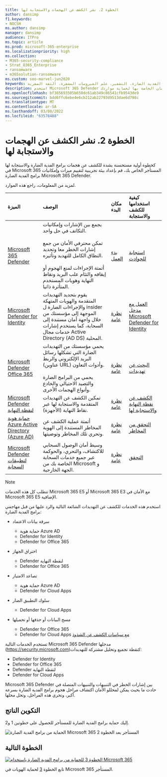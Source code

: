 ```yaml
---
title: الخطوة 2. نشر الكشف عن الهجمات والاستجابة لها
author: dansimp
f1.keywords:
- NOCSH
ms.author: dansimp
manager: dansimp
audience: ITPro
ms.topic: article
ms.prod: microsoft-365-enterprise
ms.localizationpriority: high
ms.collection:
- M365-security-compliance
- Strat_O365_Enterprise
- ransomware
- m365solution-ransomware
ms.custom: seo-marvel-jun2020
keywords: برامج الفدية الضارة، برامج الفدية الضارة التي يتم تشغيلها من قبل الإنسان، برامج الفدية الضارة التي يتم تشغيلها من قبل الإنسان، هامور، هجوم مهين، هجوم برامج الفدية الضارة، التشفير، علم الفيروسات المشفرة، الثقة الصفرية
description: استخدم Microsoft 365 Defender ومصادر إشارات الأمان الخاصة بها لحماية مواردك Microsoft 365 من هجمات برامج الفدية الضارة.
ms.openlocfilehash: bf365693505b658dc61ab349c86541cfb9543de9
ms.sourcegitcommit: bdd6ffc6ebe4e6cb212ab22793d9513dae6d798c
ms.translationtype: MT
ms.contentlocale: ar-SA
ms.lasthandoff: 03/08/2022
ms.locfileid: "63578488"
---
```

# <a name="step-2-deploy-attack-detection-and-response"></a>الخطوة 2. نشر الكشف عن الهجمات والاستجابة لها

كخطوة أولية مستحسنة بشدة للكشف عن هجمات برامج الفدية الضارة والاستجابة لها في Microsoft 365 المستأجر الخاص بك[](/microsoft-365/security/defender/eval-overview)، قم بإعداد بيئة تجريبية لتقييم ميزات وإمكانيات برامج الفدية الضارة Microsoft 365 Defender.

لمزيد من المعلومات، راجع هذه الموارد.

| الميزة | الوصف | مكان البدء | كيفية استخدامها للكشف والاستجابة |
|:-------|:-----|:-------|:-------|
| [Microsoft 365 Defender](/microsoft-365/security/defender) | يجمع بين الإشارات وإمكانيات التكاتف في حل واحد. <br><br> تمكن محترفي الأمان من جمع إشارات الخطر معا وتحديد النطاق الكامل للتهديد وتأثيره. <br><br> أتمتة الإجراءات لمنع الهجوم أو إيقافه والتئام علب البريد ونقاط النهاية وهويات المستخدم المتأثرة ذاتيا. | [بدء العمل](/microsoft-365/security/defender/get-started) | [استجابة للحوادث](/microsoft-365/security/defender/incidents-overview) |
| [Microsoft Defender for Identity](/defender-for-identity/what-is) |  يقوم بتحديد التهديدات المتقدمة والهويات المتهكة والإجراءات الضارة ل insider الموجهة إلى مؤسستك من خلال واجهة أمان مستندة إلى السحابة، كما يستخدم إشارات خدمات مجال Active Directory (AD DS) المحلية. | [نظرة عامة](/defender-for-identity/what-is) | [العمل مع مدخل Microsoft Defender for Identity](/defender-for-identity/workspace-portal) |
| [Microsoft Defender Office 365](/microsoft-365/security/office-365-security) | يحمي مؤسستك من التهديدات الضارة التي تشكلها رسائل البريد الإلكتروني والربط (عناوين URL) وأدوات التعاون. <br><br> يحمي من البرامج الضارة والتصيد الاحتيالي والخادع وأنواع الهجمات الأخرى. | [نظرة عامة](/microsoft-365/security/office-365-security/overview) | [البحث عن تهديدات](/microsoft-365/security/office-365-security/threat-hunting-in-threat-explorer) |
| [Microsoft Defender لنقطة النهاية](/microsoft-365/security/defender-endpoint) | تمكين الكشف عن التهديدات المتقدمة والاستجابة لها عبر نقاط النهاية (الأجهزة). | [نظرة عامة](/microsoft-365/security/defender-endpoint/microsoft-defender-endpoint)  | [الكشف عن نقطة النهاية والاستجابة لها](/microsoft-365/security/defender-endpoint/overview-endpoint-detection-response) |
| [حماية هوية Azure Active Directory (Azure AD)](/azure/active-directory/identity-protection/) | أتمتة عملية الكشف عن المخاطر المستندة إلى الهوية وتحري تلك المخاطر وتوضيتها. | [نظرة عامة](/azure/active-directory/identity-protection/overview-identity-protection) | [التحقق من المخاطر](/azure/active-directory/identity-protection/howto-identity-protection-investigate-risk) |
| [Microsoft Defender لتطبيقات السحابة](/cloud-app-security) | وسيط أمان الوصول السحابي للاكتشاف، والتحري، والحوكمة عبر جميع خدمات السحابة الخاصة بك من Microsoft و الجهة الخارجية. | [نظرة عامة](/cloud-app-security/what-is-cloud-app-security) | [التحقق](/cloud-app-security/investigate) |

>[!Note]
>تتطلب كل هذه الخدمات Microsoft 365 E5 أو Microsoft 365 E3 مع الأمان في Microsoft 365 E5 الإضافية.
>

استخدم هذه الخدمات للكشف عن التهديدات الشائعة التالية والرد عليها من قبل مهاجمي برامج الفدية الضارة:

- سرقة بيانات الاعتماد

   - حماية هوية Azure AD
   - Defender for Identity
   - Defender for Office 365

- اختراق الجهاز

   - Defender لنقطة النهاية
   - Defender for Office 365

- تصاعد الامتياز

   - حماية هوية Azure AD
   - Defender for Cloud Apps

- سلوك التطبيق الضار

   - Defender for Cloud Apps

- مسح البيانات أو حذفها أو تحميلها

   - Defender for Office 365
   - Defender for Cloud Apps [مع سياسات الكشف عن الشذوذ](/cloud-app-security/anomaly-detection-policy#ransomware-activity)

تستخدم الخدمات التالية Microsoft 365 Defender مدخلها (https://security.microsoft.com)كنقطة تجميع وتحليل مشتركة للتهديدات:

- Defender for Identity
- Defender for Office 365
- Defender لنقطة النهاية
- Defender for Cloud Apps

Microsoft 365 Defender بين إشارات الخطر في التنبيهات والتنبيهات المتصلة في حادث ما بحيث يمكن لمحللو الأمان اكتشاف مراحل هجوم برامج الفدية الضارة بسرعة أكبر، وتحري هذه المراحل، وتحل محلها.

## <a name="resulting-configuration"></a>التكوين الناتج

إليك حماية برامج الفدية الضارة للمستأجر للحصول على خطوتين 1 و2.

![الحماية من برامج الفدية الضارة Microsoft 365 المستأجر بعد الخطوة 2](../media/ransomware-protection-microsoft-365/ransomware-protection-microsoft-365-architecture-step2.png)

## <a name="next-step"></a>الخطوة التالية

[![الخطوة 3 للحماية من برامج الفدية الضارة باستخدام Microsoft 365](../media/ransomware-protection-microsoft-365/ransomware-protection-microsoft-365-step3.png)](ransomware-protection-microsoft-365-identities.md)

تابع الخطوة [3](ransomware-protection-microsoft-365-identities.md) لحماية الهويات في Microsoft 365 المستأجر.
